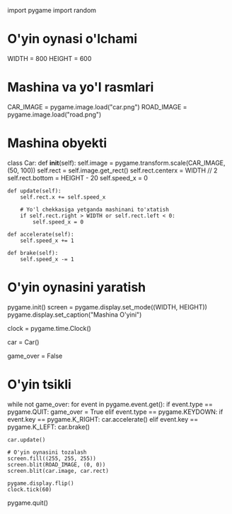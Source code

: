 import pygame
import random

# O'yin oynasi o'lchami
WIDTH = 800
HEIGHT = 600

# Mashina va yo'l rasmlari
CAR_IMAGE = pygame.image.load("car.png")
ROAD_IMAGE = pygame.image.load("road.png")

# Mashina obyekti
class Car:
    def __init__(self):
        self.image = pygame.transform.scale(CAR_IMAGE, (50, 100))
        self.rect = self.image.get_rect()
        self.rect.centerx = WIDTH // 2
        self.rect.bottom = HEIGHT - 20
        self.speed_x = 0

    def update(self):
        self.rect.x += self.speed_x

        # Yo'l chekkasiga yetganda mashinani to'xtatish
        if self.rect.right > WIDTH or self.rect.left < 0:
            self.speed_x = 0

    def accelerate(self):
        self.speed_x += 1

    def brake(self):
        self.speed_x -= 1

# O'yin oynasini yaratish
pygame.init()
screen = pygame.display.set_mode((WIDTH, HEIGHT))
pygame.display.set_caption("Mashina O'yini")

clock = pygame.time.Clock()

car = Car()

game_over = False

# O'yin tsikli
while not game_over:
    for event in pygame.event.get():
        if event.type == pygame.QUIT:
            game_over = True
        elif event.type == pygame.KEYDOWN:
            if event.key == pygame.K_RIGHT:
                car.accelerate()
            elif event.key == pygame.K_LEFT:
                car.brake()

    car.update()

    # O'yin oynasini tozalash
    screen.fill((255, 255, 255))
    screen.blit(ROAD_IMAGE, (0, 0))
    screen.blit(car.image, car.rect)

    pygame.display.flip()
    clock.tick(60)

pygame.quit()
